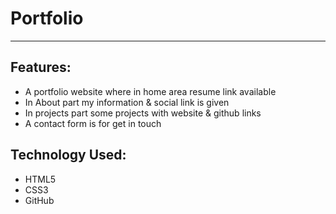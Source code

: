 # Portfolio
---
## Features:
 * A portfolio website where in home area resume link available
 * In About part my information & social link is given
 * In projects part some projects with website & github links
 * A contact form is for get in touch 
## Technology Used: 
* HTML5
* CSS3
* GitHub